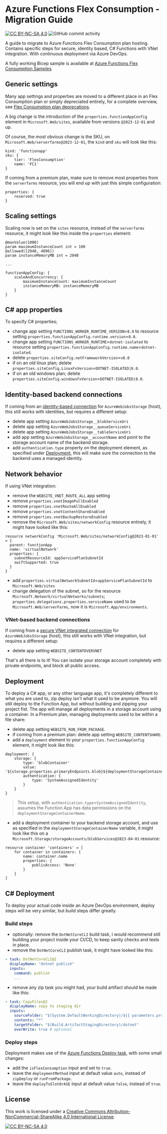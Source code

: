 # Azure Functions Flex Consumption - Migration Guide

[![CC BY-NC-SA 4.0][cc-by-nc-sa-shield]][cc-by-nc-sa]
![GitHub commit activity](https://img.shields.io/github/commit-activity/m/erwinkramer/azure-functions-flex-consumption-migration-guide)

A guide to migrate to Azure Functions Flex Consumption plan hosting. Contains specific steps for secure, identity based, C# Functions with VNet integration. With continuous deployment via Azure DevOps.

A fully working Bicep sample is available at [Azure Functions Flex Consumption Samples](https://github.com/Azure-Samples/azure-functions-flex-consumption-samples/).

## Generic settings

Many app settings and properties are moved to a different place in an Flex Consumption plan or simply depreciated entirely, for a complete overview, see [Flex Consumption plan deprecations](https://learn.microsoft.com/en-us/azure/azure-functions/functions-app-settings#flex-consumption-plan-deprecations).

A big change is the introduction of the `properties.functionAppConfig` element in `Microsoft.Web/sites`, available from versions `@2023-12-01` and up.

Of course, the most obvious change is the SKU, on `Microsoft.Web/serverfarms@2023-12-01`, the `kind` and `sku` will look like this:

```bicep
kind: 'functionapp'
sku: {
    tier: 'FlexConsumption'
    name: 'FC1'
}
```

If coming from a premium plan, make sure to remove most properties from the `serverfarms` resource, you will end up with just this simple configuration:

```bicep
properties: { 
    reserved: true
}
```

## Scaling settings

Scaling now is set on the `sites` resource, instead of the `serverfarms` resource, it might look like this inside the `properties` element:

```bicep
@maxValue(1000)
param maximumInstanceCount int = 100
@allowed([2048, 4096])
param instanceMemoryMB int = 2048

...

functionAppConfig: {
    scaleAndConcurrency: {
        maximumInstanceCount: maximumInstanceCount
        instanceMemoryMB: instanceMemoryMB
    }
}
```

## C# app properties

To specify C# properties;

- change app setting `FUNCTIONS_WORKER_RUNTIME_VERSION`=`8.0` to resource setting `properties.functionAppConfig.runtime.version`=`8.0`.
- change app setting `FUNCTIONS_WORKER_RUNTIME`=`dotnet-isolated` to resource setting `properties.functionAppConfig.runtime.name`=`dotnet-isolated`.
- delete `properties.siteConfig.netFrameworkVersion`=`v8.0`
- if on an old linux plan; delete `properties.siteConfig.LinuxFxVersion`=`DOTNET-ISOLATED|8.0`.
- if on an old windows plan; delete `properties.siteConfig.windowsFxVersion`=`DOTNET-ISOLATED|8.0`.

## Identity-based backend connections

If coming from an [identity-based connection](https://learn.microsoft.com/en-us/azure/azure-functions/functions-identity-based-connections-tutorial) for `AzureWebJobsStorage` (host), this still works with identities, but requires a different setup:

- delete app setting `AzureWebJobsStorage__blobServiceUri`
- delete app setting `AzureWebJobsStorage__queueServiceUri`
- delete app setting `AzureWebJobsStorage__tableServiceUri`
- add app setting `AzureWebJobsStorage__accountName` and point to the storage account name of the backend storage.
- add `authentication.type` property on the deployment element, as specified under [Deployment](#deployment), this will make sure the connection to the backend uses a managed identity.

## Network behavior

If using VNet integration:

- remove the `WEBSITE_VNET_ROUTE_ALL` app setting
- remove `properties.vnetImagePullEnabled`
- remove `properties.vnetRouteAllEnabled`
- remove `properties.vnetContentShareEnabled`
- remove `properties.vnetBackupRestoreEnabled`
- remove the  `Microsoft.Web/sites/networkConfig` resource entirely, it might have looked like this:

```bicep
resource networkConfig 'Microsoft.Web/sites/networkConfig@2023-01-01' = {
  parent: functionApp
  name: 'virtualNetwork'
  properties: {
    subnetResourceId: appServicePlanSubnetId
    swiftSupported: true
  }
}
```

- add `properties.virtualNetworkSubnetId`=`appServicePlanSubnetId` to `Microsoft.Web/sites`
- change delegation of the subnet, so for the resource `Microsoft.Network/virtualNetworks/subnets`; `properties.delegations.properties.serviceName` used to be `Microsoft.Web/serverFarms`, now it is `Microsoft.App/environments`.

### VNet-based backend connections

If coming from a [secure VNet integrated connection](https://learn.microsoft.com/en-us/azure/azure-functions/configure-networking-how-to?tabs=portal#restrict-your-storage-account-to-a-virtual-network) for `AzureWebJobsStorage` (host), this still works with VNet integration, but requires a different setup:

- delete app setting `WEBSITE_CONTENTOVERVNET`

That's all there is to it! You can isolate your storage account completely with private endpoints, and block all public access.

## Deployment

To deploy a C# app, or any other language app, it's completely different to what you are used to, zip deploy isn't what it used to be anymore. You will still deploy to the Function App, but without building and zipping your project fist. The app will manage all deployments in a storage account using a container. In a Premium plan, managing deployments used to be within a file share:

- delete app setting `WEBSITE_RUN_FROM_PACKAGE`.
- if coming from a premium plan: delete app setting `WEBSITE_CONTENTSHARE`.
- add a `deployment` element to your `properties.functionAppConfig` element, it might look like this:

```bicep
deployment: {
    storage: {
        type: 'blobContainer'
        value: '${storage.properties.primaryEndpoints.blob}${deploymentStorageContainerName}'
        authentication: {
            type: 'SystemAssignedIdentity'
        }
    }
}
```

> This setup, with `authentication.type`=`SystemAssignedIdentity`, assumes the Function App has data permissions on the `deploymentStorageContainerName`.

- add a deployment container to your backend storage account, and use as specified in the `deploymentStorageContainerName` variable, it might look like this on a `Microsoft.Storage/storageAccounts/blobServices@2023-04-01` resource:

```bicep
resource container 'containers' = [
    for container in containers: {
        name: container.name
        properties: {
            publicAccess: 'None'
        }
    }
]
```

## C# Deployment

To deploy your actual code inside an Azure DevOps environment, deploy steps will be very similar, but build steps differ greatly.

### Build steps

- optionally: remove the `DotNetCoreCLI` build task, i would recommend still building your project inside your CI/CD, to keep sanity checks and tests in place.
- remove the `DotNetCoreCLI` publish task, it might have looked like this:

```yaml
- task: DotNetCoreCLI@2
  displayName: "dotnet publish"
  inputs:
    command: publish
    ...
```

- remove any zip task you might had, your build artifact should be made like this:

```yaml
- task: CopyFiles@2
  displayName: copy to staging dir
  inputs:
    sourceFolder: "$(System.DefaultWorkingDirectory)/${{ parameters.projectFolderName }}"
    contents: "*"
    targetFolder: "$(Build.ArtifactStagingDirectory)/dotnet"
    overWrite: true # optional
```

### Deploy steps

Deployment makes use of the [Azure Functions Deploy task](https://learn.microsoft.com/en-us/azure/devops/pipelines/tasks/reference/azure-function-app-v2?view=azure-pipelines), with some small changes:

- add the `isFlexConsumption` input and set to `true`.
- leave the `deploymentMethod` input at default value `auto`, instead of `zipDeploy` or `runFromPackage`.
- leave the `deployToSlotOrASE` input at default value `false`, instead of `true`.

## License

This work is licensed under a
[Creative Commons Attribution-NonCommercial-ShareAlike 4.0 International License][cc-by-nc-sa].

[![CC BY-NC-SA 4.0][cc-by-nc-sa-image]][cc-by-nc-sa]

[cc-by-nc-sa]: http://creativecommons.org/licenses/by-nc-sa/4.0/
[cc-by-nc-sa-image]: https://licensebuttons.net/l/by-nc-sa/4.0/88x31.png
[cc-by-nc-sa-shield]: https://img.shields.io/badge/License-CC%20BY--NC--SA%204.0-lightgrey.svg